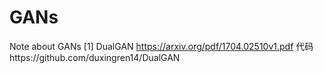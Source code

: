 # GANs
Note about GANs
[1] DualGAN https://arxiv.org/pdf/1704.02510v1.pdf 代码https://github.com/duxingren14/DualGAN
